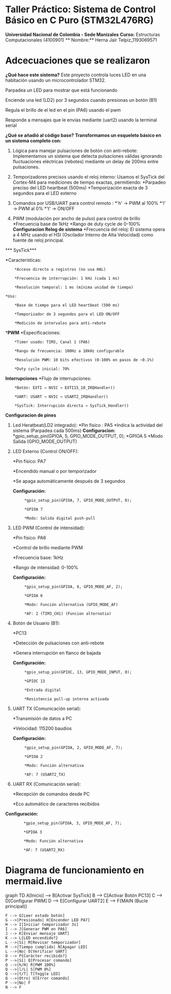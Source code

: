 # Taller Práctico: Sistema de Control Básico en C Puro (STM32L476RG)
 


**Universidad Nacional de Colombia - Sede Manizales**
**Curso:** Estructuras Computacionales (4100901)
** Nombre:** Herna Jair Telpiz_1193069571

# Adcecuaciones que se realizaron

**¿Qué hace este sistema?**
Este proyecto controla luces LED en una habitación usando un microcontrolador STM32. 

Parpadea un LED  para mostrar que está funcionando 

Enciende una led (LD2) por 3 segundos cuando presionas un botón (B1)

Regula el brillo de el led en el pin (PA6)  usando el pwm

Responde a mensajes que le envías mediante (uart2) usando la terminal serial 

**¿Qué se añadió al código base?**
**Transformamos un esqueleto básico en un sistema completo con:**

1. Lógica para manejar pulsaciones de botón con anti-rebote:  Implementamos un sistema que detecta pulsaciones válidas ignorando fluctuaciones eléctricas (rebotes) mediante un delay de 200ms entre pulsaciones.

2. Temporizadores precisos usando el reloj interno: Usamos el SysTick del Cortex-M4 para mediciones de tiempo exactas, permitiendo:
    *Parpadeo preciso del LED heartbeat (500ms)
    *Temporización exacta de 3 segundos para el LED externo

3. Comandos por USB/UART para control remoto : 
    *'h' -> PWM al 100% 
    *'l' -> PWM al 0%
    *'t' -> ON/OFF

4. PWM (modulación por ancho de pulso) para control de brillo
    *Frecuencia base de 1kHz
    *Rango de duty cycle de 0-100%
**Configuracion Relog de sistema**
*Frecuencia del reloj:
El sistema opera a 4 MHz usando el HSI (Oscilador Interno de Alta Velocidad) como fuente de reloj principal.

*** SysTick***

*Características:

        *Acceso directo a registros (no usa HAL)

        *Frecuencia de interrupción: 1 kHz (cada 1 ms)

        *Resolución temporal: 1 ms (mínima unidad de tiempo)

    *Uso:

        *Base de tiempo para el LED heartbeat (500 ms)

        *Temporizador de 3 segundos para el LED ON/OFF

        *Medición de intervalos para anti-rebote
***PWM**
*Especificaciones:

        *Timer usado: TIM3, Canal 1 (PA6)

        *Rango de frecuencia: 100Hz a 10kHz configurable

        *Resolución PWM: 10 bits efectivos (0-100% en pasos de ~0.1%)

        *Duty cycle inicial: 70%
**Interrupciones**
*Flujo de interrupciones:

        *Botón: EXTI → NVIC → EXTI15_10_IRQHandler()

        *UART: USART → NVIC → USART2_IRQHandler()

        *SysTick: Interrupción directa → SysTick_Handler()

**Configuracion de pines**
1. Led Heratbeat(LD2 integrado):
    *Pin fisico : PA5
    *Indica la actividad del sistema (Parpadea cada 500ms)
    **Configuracion:**
            *gpio_setup_pin(GPIOA, 5, GPIO_MODE_OUTPUT, 0);
            *GPIOA 5
            *Modo  Salida (GPIO_MODE_OUTPUT)

2. LED Externo (Control ON/OFF):

    *Pin físico: PA7

    *Encendido manual o por temporizador

    *Se apaga automáticamente después de 3 segundos

    **Configuración:**

            *gpio_setup_pin(GPIOA, 7, GPIO_MODE_OUTPUT, 0);

            *GPIOA 7

            *Modo: Salida digital push-pull

3. LED PWM (Control de intensidad):

    *Pin físico: PA6

    *Control de brillo mediante PWM

    *Frecuencia base: 1kHz

    *Rango de intensidad: 0-100%

    **Configuración:**

            *gpio_setup_pin(GPIOA, 6, GPIO_MODE_AF, 2);

            *GPIOA 6

            *Modo: Función alternativa (GPIO_MODE_AF)

            *AF: 2 (TIM3_CH1) (Funcion alternatia)

4. Botón de Usuario (B1):

    *PC13

    *Detección de pulsaciones con anti-rebote

    *Genera interrupción en flanco de bajada

    **Configuración:**

            *gpio_setup_pin(GPIOC, 13, GPIO_MODE_INPUT, 0);

            *GPIOC 13

            *Entrada digital

            *Resistencia pull-up interna activada

5. UART TX (Comunicación serial):

    *Transmisión de datos a PC

    *Velocidad: 115200 baudios

    **Configuración:**

            *gpio_setup_pin(GPIOA, 2, GPIO_MODE_AF, 7);

            *GPIOA 2

            *Modo: Función alternativa

            *AF: 7 (USART2_TX)

6. UART RX (Comunicación serial):

    *Recepción de comandos desde PC

    *Eco automático de caracteres recibidos

**Configuración:**

            *gpio_setup_pin(GPIOA, 3, GPIO_MODE_AF, 7);

            *GPIOA 3

            *Modo: Función alternativa

            *AF: 7 (USART2_RX)

# Diagrama de funcionamiento en mermaid.live
graph TD
    A[Inicio] --> B[Activar SysTick]
    B --> C[Activar Botón PC13]
    C --> D[Configurar PWM]
    D --> E[Configurar UART2]
    E --> F{MAIN (Bucle principal)}
    
    F --> G[Leer estado botón]
    G -->|Presionado| H[Encender LED PA7]
    H --> I[Iniciar temporizador 3s]
    I --> J[Generar PWM en PA6]
    J --> K[Enviar mensaje UART]
    K --> L{LED encendido?}
    L -->|Sí| M[Revisar temporizador]
    M -->|Tiempo cumplido| N[Apagar LED]
    L -->|No| O[Verificar UART]
    O --> P{Carácter recibido?}
    P -->|Sí| Q[Procesar comando]
    Q -->|h/H| R[PWM 100%]
    Q -->|l/L| S[PWM 0%]
    Q -->|t/T| T[Toggle LED]
    Q -->|Otro| U[Error comando]
    P -->|No| F
    N --> F